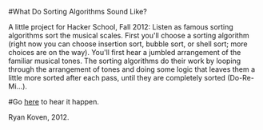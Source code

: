 
#What Do Sorting Algorithms Sound Like?

A little project for Hacker School, Fall 2012: Listen as famous sorting algorithms sort the musical scales. First you'll choose a sorting algorithm (right now you can choose insertion sort, bubble sort, or shell sort; more choices are on the way). You'll first hear a jumbled arrangement of the familiar musical tones. The sorting algorithms do their work by looping through the arrangement of tones and doing some logic that leaves them a little more sorted after each pass, until they are completely sorted (Do-Re-Mi...).

#Go [here](http://ryankoven.com/music_of_the_sorts/music_sort.html) to hear it happen.

Ryan Koven, 2012.

